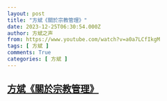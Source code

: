 ```yaml
---
layout: post
title: "方斌《關於宗教管理》"
date: 2023-12-25T06:30:54.000Z
author: 方斌之声
from: https://www.youtube.com/watch?v=a0a7LCfIkgM
tags: [ 方斌 ]
comments: True
categories: [ 方斌 ]
---
```

<!--1703485854000-->
[方斌《關於宗教管理》](https://www.youtube.com/watch?v=a0a7LCfIkgM)
------

<div>

</div>
